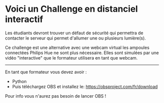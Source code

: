 Voici un Challenge en distanciel interactif
===========================================
Les étudiants devront trouver un défaut de sécurité qui permettra de contacter 
le serveur qui permet d'allumer une ou plusieurs lumière(s).

Ce challenge est une alternative avec une webcam virtual les ampoules connectées Philips Hue ne sont plus nécessaire.
Elles sont simulées par une vidéo "interactive" que le formateur utilisera en tant que webcam.

----------------------------------------------

En tant que formateur vous devez avoir :
- Python
- Puis téléchargez OBS et installez le: https://obsproject.com/fr/download

Pour info vous n'aurez pas besoin de lancer OBS !